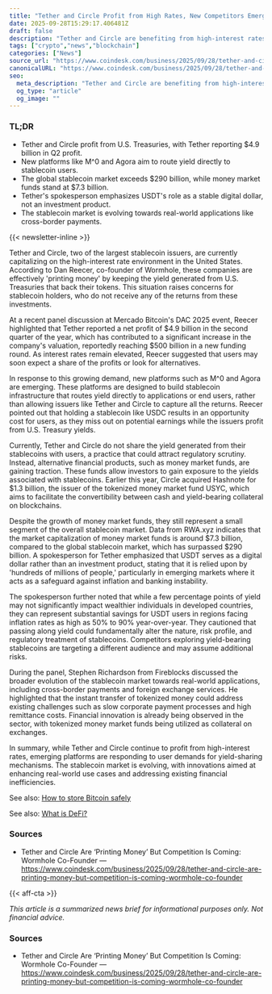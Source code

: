 ```yaml
---
title: "Tether and Circle Profit from High Rates, New Competitors Emerge"
date: 2025-09-28T15:29:17.406481Z
draft: false
description: "Tether and Circle are benefiting from high-interest rates in the crypto market, but new platforms are emerging to challenge their dominance."
tags: ["crypto","news","blockchain"]
categories: ["News"]
source_url: "https://www.coindesk.com/business/2025/09/28/tether-and-circle-are-printing-money-but-competition-is-coming-wormhole-co-founder"
canonicalURL: "https://www.coindesk.com/business/2025/09/28/tether-and-circle-are-printing-money-but-competition-is-coming-wormhole-co-founder"
seo:
  meta_description: "Tether and Circle are benefiting from high-interest rates in the crypto market, but new platforms are emerging to challenge their dominance."
  og_type: "article"
  og_image: ""
---
```


### TL;DR
- Tether and Circle profit from U.S. Treasuries, with Tether reporting $4.9 billion in Q2 profit.
- New platforms like M^0 and Agora aim to route yield directly to stablecoin users.
- The global stablecoin market exceeds $290 billion, while money market funds stand at $7.3 billion.
- Tether's spokesperson emphasizes USDT's role as a stable digital dollar, not an investment product.
- The stablecoin market is evolving towards real-world applications like cross-border payments.

{{< newsletter-inline >}}

Tether and Circle, two of the largest stablecoin issuers, are currently capitalizing on the high-interest rate environment in the United States. According to Dan Reecer, co-founder of Wormhole, these companies are effectively 'printing money' by keeping the yield generated from U.S. Treasuries that back their tokens. This situation raises concerns for stablecoin holders, who do not receive any of the returns from these investments.

At a recent panel discussion at Mercado Bitcoin's DAC 2025 event, Reecer highlighted that Tether reported a net profit of $4.9 billion in the second quarter of the year, which has contributed to a significant increase in the company's valuation, reportedly reaching $500 billion in a new funding round. As interest rates remain elevated, Reecer suggested that users may soon expect a share of the profits or look for alternatives.

In response to this growing demand, new platforms such as M^0 and Agora are emerging. These platforms are designed to build stablecoin infrastructure that routes yield directly to applications or end users, rather than allowing issuers like Tether and Circle to capture all the returns. Reecer pointed out that holding a stablecoin like USDC results in an opportunity cost for users, as they miss out on potential earnings while the issuers profit from U.S. Treasury yields.

Currently, Tether and Circle do not share the yield generated from their stablecoins with users, a practice that could attract regulatory scrutiny. Instead, alternative financial products, such as money market funds, are gaining traction. These funds allow investors to gain exposure to the yields associated with stablecoins. Earlier this year, Circle acquired Hashnote for $1.3 billion, the issuer of the tokenized money market fund USYC, which aims to facilitate the convertibility between cash and yield-bearing collateral on blockchains.

Despite the growth of money market funds, they still represent a small segment of the overall stablecoin market. Data from RWA.xyz indicates that the market capitalization of money market funds is around $7.3 billion, compared to the global stablecoin market, which has surpassed $290 billion. A spokesperson for Tether emphasized that USDT serves as a digital dollar rather than an investment product, stating that it is relied upon by 'hundreds of millions of people,' particularly in emerging markets where it acts as a safeguard against inflation and banking instability.

The spokesperson further noted that while a few percentage points of yield may not significantly impact wealthier individuals in developed countries, they can represent substantial savings for USDT users in regions facing inflation rates as high as 50% to 90% year-over-year. They cautioned that passing along yield could fundamentally alter the nature, risk profile, and regulatory treatment of stablecoins. Competitors exploring yield-bearing stablecoins are targeting a different audience and may assume additional risks.

During the panel, Stephen Richardson from Fireblocks discussed the broader evolution of the stablecoin market towards real-world applications, including cross-border payments and foreign exchange services. He highlighted that the instant transfer of tokenized money could address existing challenges such as slow corporate payment processes and high remittance costs. Financial innovation is already being observed in the sector, with tokenized money market funds being utilized as collateral on exchanges.

In summary, while Tether and Circle continue to profit from high-interest rates, emerging platforms are responding to user demands for yield-sharing mechanisms. The stablecoin market is evolving, with innovations aimed at enhancing real-world use cases and addressing existing financial inefficiencies.

See also: [How to store Bitcoin safely](/pages/how-to-store-bitcoin-safely/)

See also: [What is DeFi?](/pages/what-is-defi/)

### Sources
- Tether and Circle Are ‘Printing Money’ But Competition Is Coming: Wormhole Co-Founder — https://www.coindesk.com/business/2025/09/28/tether-and-circle-are-printing-money-but-competition-is-coming-wormhole-co-founder

{{< aff-cta >}}

_This article is a summarized news brief for informational purposes only. Not financial advice._

### Sources
- Tether and Circle Are ‘Printing Money’ But Competition Is Coming: Wormhole Co-Founder — https://www.coindesk.com/business/2025/09/28/tether-and-circle-are-printing-money-but-competition-is-coming-wormhole-co-founder

